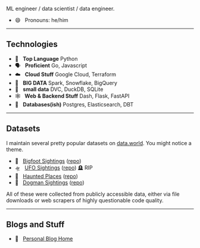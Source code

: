ML engineer / data scientist / data engineer.

- 😄 &nbsp; Pronouns: he/him
---
## Technologies

- 🐍 &nbsp; **Top Language** Python
- 🗣️ &nbsp; **Proficient** Go, Javascript
- ☁️ &nbsp; **Cloud Stuff** Google Cloud, Terraform
- 🌟 &nbsp; **BIG DATA** Spark, Snowflake, BigQuery
- 🔻 &nbsp; **small data** DVC, DuckDB, SQLite
- 🕸️ &nbsp; **Web & Backend Stuff** Dash, Flask, FastAPI
- 💾 &nbsp; **Databases(ish)**  Postgres, Elasticsearch, DBT

---
## Datasets
I maintain several pretty popular datasets on [data.world](https://data.world/timothyrenner).
You might notice a theme.


* 👣 &nbsp; [Bigfoot Sightings](https://data.world/timothyrenner/bfro-sightings-data) ([repo](https://github.com/timothyrenner/bfro_sightings_data))
* 🛸 &nbsp; [UFO Sightings](https://data.world/timothyrenner/ufo-sightings) ([repo](https://github.com/timothyrenner/nuforc_sightings_data)) 🪦 RIP
* 👻 &nbsp; [Haunted Places](https://data.world/timothyrenner/haunted-places) ([repo](https://github.com/timothyrenner/shadowlands-haunted-places))
* 🐺 &nbsp; [Dogman Sightings](https://data.world/timothyrenner/dogman-sightings) ([repo](https://github.com/timothyrenner/nadp-sightings-data))

All of these were collected from publicly accessible data, either via file downloads or web scrapers of highly questionable code quality.

---
## Blogs and Stuff

* 📔 &nbsp; [Personal Blog Home](https://timothyrenner.github.io/)
<!--
**timothyrenner/timothyrenner** is a ✨ _special_ ✨ repository because its `README.md` (this file) appears on your GitHub profile.

Here are some ideas to get you started:

- 🔭 I’m currently working on ...
- 🌱 I’m currently learning ...
- 👯 I’m looking to collaborate on ...
- 🤔 I’m looking for help with ...
- 💬 Ask me about ...
- 📫 How to reach me: ...
- ⚡ Fun fact: ...
-->
